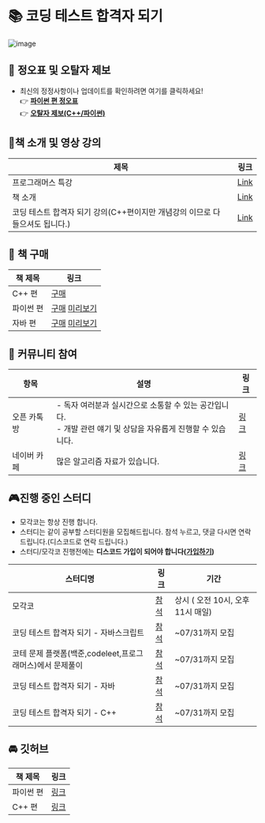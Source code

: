 # 📚 코딩 테스트 합격자 되기

![image](https://github.com/dremdeveloper/codingtest_python/assets/131899974/b31384f5-594a-4f39-9d35-ac8f49317c35)


## 📝 정오표 및 오탈자 제보

- 최신의 정정사항이나 업데이트를 확인하려면 여기를 클릭하세요!
  <br>👉 [**파이썬 편 정오표**](https://github.com/dremdeveloper/codingtest_python/blob/main/%EC%A0%95%EC%98%A4%ED%91%9C.md)
  <br>👉 [**오탈자 제보(C++/파이썬)**](https://forms.gle/xqnz13aaHgdBbhtDA)


## 🎥책 소개 및 영상 강의
| 제목 | 링크 |
|---------|------|
| 프로그래머스 특강 | [Link](https://youtu.be/9HNCr_fxtlc?si=hL5NYmHMV4j56AIt) |
| 책 소개| [Link](https://youtu.be/CLXFgptB81M) |
| 코딩 테스트 합격자 되기 강의(C++편이지만 개념강의 이므로 다 들으셔도 됩니다.)| [Link](https://inf.run/H9yxm) |
  


## 🛒 책 구매

| 책 제목 |  링크 |
| --- |  --- |
| C++ 편  | [구매](https://www.yes24.com/Product/Goods/123272392) |
| 파이썬 편 | [구매](https://www.yes24.com/Product/Goods/123272392)     [미리보기](https://wikidocs.net/book/13314) |
| 자바 편  | [구매](https://product.kyobobook.co.kr/detail/S000212576322)     [미리보기](https://wikidocs.net/book/14549) |


## 💬 커뮤니티 참여
| 항목 | 설명 | 링크 |
| --- | --- | --- |
| 오픈 카톡방 | - 독자 여러분과 실시간으로 소통할 수 있는 공간입니다. <br> - 개발 관련 얘기 및 상담을 자유롭게 진행할 수 있습니다. | [링크](https://open.kakao.com/o/gX0WnTCf) |
| 네이버 카페 | 많은 알고리즘 자료가 있습니다. | [링크](https://cafe.naver.com/dremdeveloper) |



## 🎮진행 중인 스터디
- 모각코는 항상 진행 합니다.
- 스터디는 같이 공부할 스터디원을 모집해드립니다. 참석 누르고, 댓글 다시면 연락 드립니다.(디스코드로 연락 드립니다.)
- 스터디/모각코 진행전에는 **디스코드 가입이 되어야 합니다([가입하기](https://discord.gg/jUCqgExumm))**

| 스터디명 | 링크 | 기간 |
| --- | --- | ---| 
| 모각코 | [참석](https://discord.com/invite/JhBB9wYgWw) | 상시 ( 오전 10시, 오후 11시 매일) |
|코딩 테스트 합격자 되기 - 자바스크립트 | [참석](https://discord.com/channels/1190334577248583791/1265644208203763713) | ~07/31까지 모집 |
|코테 문제 플랫폼(백준,codeleet,프로그래머스)에서 문제풀이 | [참석](https://discord.com/channels/1190334577248583791/1265644805057417217) |~07/31까지 모집 |
| 코딩 테스트 합격자 되기 - 자바 | [참석](https://discord.com/channels/1190334577248583791/1265644208203763713) |~07/31까지 모집 |
| 코딩 테스트 합격자 되기 - C++ | [참석](https://discord.com/channels/1190334577248583791/1265647941511680070) |~07/31까지 모집 |

## 🚘 깃허브
| 책 제목 | 링크 |
| --- | --- |
| 파이썬 편 | [링크](https://github.com/dremdeveloper/codingtest_python) |
| C++ 편 | [링크](https://github.com/dremdeveloper/codingtest_cpp) |

   

